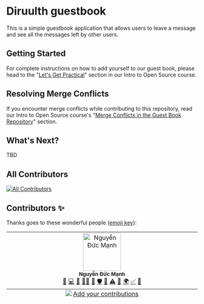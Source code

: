 # Diruulth guestbook

This is a simple guestbook application that allows users to leave a message and see all the messages left by other users.

## Getting Started

For complete instructions on how to add yourself to our guest book, please head to the "[Let's Get Practical](https://intro.opensauced.pizza/#/05-how-to-contribute-to-open-source?id=let39s-get-practical)" section in our Intro to Open Source course.

## Resolving Merge Conflicts

If you encounter merge conflicts while contributing to this repository, read our Intro to Open Source course's "[Merge Conflicts in the Guest Book Repository](https://intro.opensauced.pizza/#/05-how-to-contribute-to-open-source?id=merge-conflicts-in-the-guest-book-repository)" section.

## What's Next?

TBD

## All Contributors

<!-- ALL-CONTRIBUTORS-BADGE:START - Do not remove or modify this section -->
[![All Contributors](https://img.shields.io/badge/all_contributors-1-orange.svg?style=flat-square)](#contributors-)
<!-- ALL-CONTRIBUTORS-BADGE:END -->

## Contributors ✨

Thanks goes to these wonderful people ([emoji key](https://allcontributors.org/docs/en/emoji-key)):

<!-- ALL-CONTRIBUTORS-LIST:START - Do not remove or modify this section -->
<!-- prettier-ignore-start -->
<!-- markdownlint-disable -->
<table>
  <tbody>
    <tr>
      <td align="center" valign="top" width="14.28%"><a href="https://github.com/manhnd98"><img src="https://avatars.githubusercontent.com/u/64095625?v=4?s=100" width="100px;" alt="Nguyễn Đức Mạnh"/><br /><sub><b>Nguyễn Đức Mạnh</b></sub></a><br /><a href="#blog-manhnd98" title="Blogposts">📝</a> <a href="https://github.com/manhnd98/guestbook/commits?author=manhnd98" title="Code">💻</a> <a href="https://github.com/manhnd98/guestbook/commits?author=manhnd98" title="Documentation">📖</a> <a href="#mentoring-manhnd98" title="Mentoring">🧑‍🏫</a> <a href="https://github.com/manhnd98/guestbook/pulls?q=is%3Apr+reviewed-by%3Amanhnd98" title="Reviewed Pull Requests">👀</a> <a href="#security-manhnd98" title="Security">🛡️</a> <a href="#talk-manhnd98" title="Talks">📢</a> <a href="https://github.com/manhnd98/guestbook/commits?author=manhnd98" title="Tests">⚠️</a> <a href="#tool-manhnd98" title="Tools">🔧</a> <a href="#translation-manhnd98" title="Translation">🌍</a> <a href="#tutorial-manhnd98" title="Tutorials">✅</a> <a href="#userTesting-manhnd98" title="User Testing">📓</a></td>
    </tr>
  </tbody>
  <tfoot>
    <tr>
      <td align="center" size="13px" colspan="7">
        <img src="https://raw.githubusercontent.com/all-contributors/all-contributors-cli/1b8533af435da9854653492b1327a23a4dbd0a10/assets/logo-small.svg">
          <a href="https://all-contributors.js.org/docs/en/bot/usage">Add your contributions</a>
        </img>
      </td>
    </tr>
  </tfoot>
</table>

<!-- markdownlint-restore -->
<!-- prettier-ignore-end -->

<!-- ALL-CONTRIBUTORS-LIST:END -->
